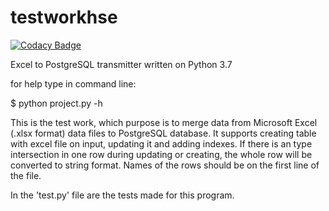 # testworkhse

[![Codacy Badge](https://api.codacy.com/project/badge/Grade/d45f9dd08f744110862b7b8bf9a5ff90)](https://app.codacy.com/app/vlad_ustimov/testworkhse?utm_source=github.com&utm_medium=referral&utm_content=DocMorg/testworkhse&utm_campaign=Badge_Grade_Settings)

Excel to PostgreSQL transmitter written on Python 3.7

for help type in command line:
  
  $ python project.py -h

This is the test work, which purpose is to merge data from Microsoft Excel 
  (.xlsx format) data files to PostgreSQL database.
  It supports creating table with excel file on input, updating it and adding
  indexes. If there is an type intersection in one row during
  updating or creating, the whole row will be converted to string format.
  Names of the rows should be on the first line of the file. 
 
In the 'test.py' file are the tests made for this program.

